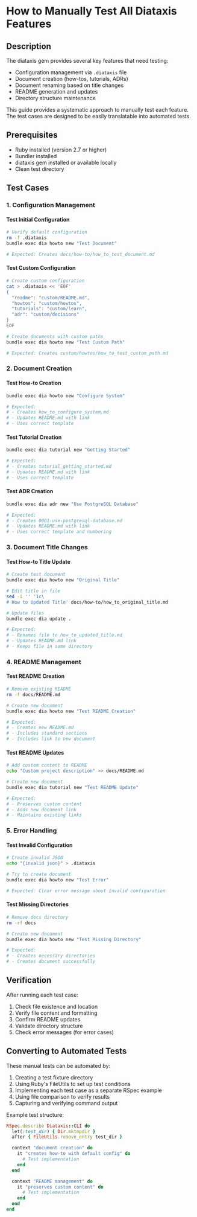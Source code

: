 # How to Manually Test All Diataxis Features

## Description

The diataxis gem provides several key features that need testing:

* Configuration management via `.diataxis` file
* Document creation (how-tos, tutorials, ADRs)
* Document renaming based on title changes
* README generation and updates
* Directory structure maintenance

This guide provides a systematic approach to manually test each feature. The test cases are designed to be easily translatable into automated tests.

## Prerequisites

* Ruby installed (version 2.7 or higher)
* Bundler installed
* diataxis gem installed or available locally
* Clean test directory

## Test Cases

### 1. Configuration Management

#### Test Initial Configuration

```bash
# Verify default configuration
rm -f .diataxis
bundle exec dia howto new "Test Document"

# Expected: Creates docs/how-to/how_to_test_document.md
```

#### Test Custom Configuration

```bash
# Create custom configuration
cat > .diataxis << 'EOF'
{
  "readme": "custom/README.md",
  "howtos": "custom/howtos",
  "tutorials": "custom/learn",
  "adr": "custom/decisions"
}
EOF

# Create documents with custom paths
bundle exec dia howto new "Test Custom Path"

# Expected: Creates custom/howtos/how_to_test_custom_path.md
```

### 2. Document Creation

#### Test How-to Creation

```bash
bundle exec dia howto new "Configure System"

# Expected:
# - Creates how_to_configure_system.md
# - Updates README.md with link
# - Uses correct template
```

#### Test Tutorial Creation

```bash
bundle exec dia tutorial new "Getting Started"

# Expected:
# - Creates tutorial_getting_started.md
# - Updates README.md with link
# - Uses correct template
```

#### Test ADR Creation

```bash
bundle exec dia adr new "Use PostgreSQL Database"

# Expected:
# - Creates 0001-use-postgresql-database.md
# - Updates README.md with link
# - Uses correct template and numbering
```

### 3. Document Title Changes

#### Test How-to Title Update

```bash
# Create test document
bundle exec dia howto new "Original Title"

# Edit title in file
sed -i '' '1c\
# How to Updated Title' docs/how-to/how_to_original_title.md

# Update files
bundle exec dia update .

# Expected:
# - Renames file to how_to_updated_title.md
# - Updates README.md link
# - Keeps file in same directory
```

### 4. README Management

#### Test README Creation

```bash
# Remove existing README
rm -f docs/README.md

# Create new document
bundle exec dia howto new "Test README Creation"

# Expected:
# - Creates new README.md
# - Includes standard sections
# - Includes link to new document
```

#### Test README Updates

```bash
# Add custom content to README
echo "Custom project description" >> docs/README.md

# Create new document
bundle exec dia tutorial new "Test README Update"

# Expected:
# - Preserves custom content
# - Adds new document link
# - Maintains existing links
```

### 5. Error Handling

#### Test Invalid Configuration

```bash
# Create invalid JSON
echo "{invalid json}" > .diataxis

# Try to create document
bundle exec dia howto new "Test Error"

# Expected: Clear error message about invalid configuration
```

#### Test Missing Directories

```bash
# Remove docs directory
rm -rf docs

# Create new document
bundle exec dia howto new "Test Missing Directory"

# Expected:
# - Creates necessary directories
# - Creates document successfully
```

## Verification

After running each test case:

1. Check file existence and location
2. Verify file content and formatting
3. Confirm README updates
4. Validate directory structure
5. Check error messages (for error cases)

## Converting to Automated Tests

These manual tests can be automated by:

1. Creating a test fixture directory
2. Using Ruby's FileUtils to set up test conditions
3. Implementing each test case as a separate RSpec example
4. Using file comparison to verify results
5. Capturing and verifying command output

Example test structure:

```ruby
RSpec.describe Diataxis::CLI do
  let(:test_dir) { Dir.mktmpdir }
  after { FileUtils.remove_entry test_dir }

  context "document creation" do
    it "creates how-to with default config" do
      # Test implementation
    end
  end

  context "README management" do
    it "preserves custom content" do
      # Test implementation
    end
  end
end
```
